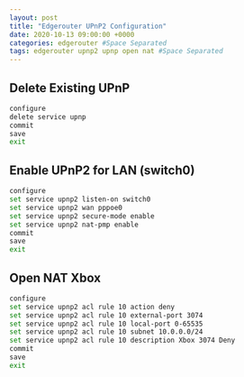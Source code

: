 ```yaml
---
layout: post
title: "Edgerouter UPnP2 Configuration"
date: 2020-10-13 09:00:00 +0000
categories: edgerouter #Space Separated
tags: edgerouter upnp2 upnp open nat #Space Separated
---
```

## Delete Existing UPnP

```sh
configure
delete service upnp
commit
save
exit
```

## Enable UPnP2 for LAN (switch0)

```sh
configure
set service upnp2 listen-on switch0
set service upnp2 wan pppoe0
set service upnp2 secure-mode enable
set service upnp2 nat-pmp enable
commit
save
exit
```

## Open NAT Xbox

```sh
configure
set service upnp2 acl rule 10 action deny
set service upnp2 acl rule 10 external-port 3074
set service upnp2 acl rule 10 local-port 0-65535
set service upnp2 acl rule 10 subnet 10.0.0.0/24
set service upnp2 acl rule 10 description Xbox 3074 Deny
commit
save
exit
```
